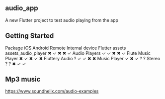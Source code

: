 ## audio_app  
A new Flutter project to test audio playing from the app

## Getting Started  
Package	iOS	Android	Remote	Internal device	Flutter assets
assets_audio_player	✖	✓	✖	✖	✓
Audio Players	✓	✓	✖	✖	✓
Flute Music Player	✖	✓	✖	✓	✖
Fluttery Audio	?	✓	✓	✖	✖
Music Player	✓	✖	✓	?	?
Stereo	?	?	✖	✓	✓

## Mp3 music
https://www.soundhelix.com/audio-examples




